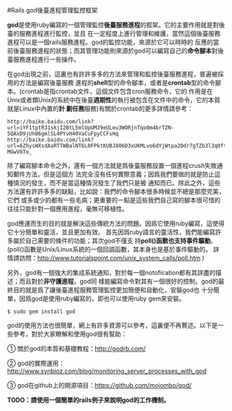 #Rails god後臺進程管理監控框架

**god**是使用ruby編寫的一個管理監控**後臺服務進程**的框架。它的主要作用就是對後臺的服務進程進行監控，並且
在一定程度上進行管理和維護，當然這個後臺服務進程可以是一個rails服務進程。god的監控功能，來源於它可以時時的
反應的當前後臺服務進程的狀態；而其管理功能則來源於god可以編寫自己的**命令腳本**對後臺服務進程進行一些操作。

在god出現之前，這裏也有許許多多的方法來管理和監控後臺服務進程，普遍被採用的方法是編寫後臺服務
進程的**shell**型的命令腳本，或者是**crontab**型的命令腳本。(crontab是指crontab文件，這個文件包含cron服務命令，它的
作用是在Unix或者類Unix的系統中在後臺**週期性**的執行被包含在文件中的命令，它的本質就是Linux中內置的**計
劃任務**服務)有關於crontab的更多詳情請參考：

    http://baike.baidu.com/link?url=iYF1tptR31skjI2BtL5mlUpUMJ9eULeu3WORjnTqo0m4brTZN-5QAxD9jUhB6gmlSL4PYvH40VaCuFpyCCFsHq
    http://baike.baidu.com/link?url=6ZhysWXsdAaRTTWBalNT6L0FPktKUBJ806D3xUKMLvo6dYjWtpa2Ddr7gTZb3l3q0ftG6glXCLx_Y-MGwV6To_

除了編寫腳本命令之外，還有一個方法就是爲後臺服務設置一個進程crush失敗通知郵件方法，但是這個方
法完全沒有任何實際意義；因爲我們要做的就是防止這種情況的發生，而不是當這種情況發生了我們只是被
通知而已。除此之外，這些方法還有許許多多的缺點，比如說：我們的命令腳本很多時候並不總是那麼完美，它們
或多或少的都有一些毛病；更重要的一點是這些我們自己寫的腳本很可惜的往往只能針對一個應用進程，毫無可移植性。

god應運而生的目的就是解決這些傳統方法的問題。因爲它使用ruby編寫，這使得它十分簡單和靈活，並且更加有效。
首先因爲ruby語言的靈活性，我們能編寫許多屬於自己需要的條件的功能；其次god不僅支
持**poll()**函數也支持**事件驅動**。(poll()函數是Unix/Linux系統的一個回調函數，其本身也是基於事件驅動的。
詳情請訪問：http://www.tutorialspoint.com/unix_system_calls/poll.htm )

另外，god有一個強大的集成系統通知，對於每一個notofication都有其詳盡的描述；而且對於**非守護進程**，god同
樣能編寫命令對其有一個很好的控制。god的最終目的就是爲了讓後臺進程服務管理監控更加簡便和自動化，安裝god也
十分簡單，因爲god是使用ruby編寫的，即也可以使用ruby gem來安裝。

```
$ sudo gem install god
```

god的使用方法也很簡單，網上有許多資源可以參考，這裏便不再贅述。以下是一些參考，對於大家瞭解和使用god很有幫助：

① 關於god的本質和基礎教程：http://godrb.com/

② god的實際運用：http://www.synbioz.com/blog/monitoring_server_processes_with_god

③ god在github上的開源項目：https://github.com/mojombo/god/

**TODO：請使用一個簡單的rails例子來說明god的工作機制。**
